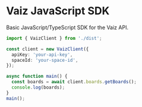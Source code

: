 # Vaiz JavaScript SDK

Basic JavaScript/TypeScript SDK for the Vaiz API.

```ts
import { VaizClient } from './dist';

const client = new VaizClient({
  apiKey: 'your-api-key',
  spaceId: 'your-space-id',
});

async function main() {
  const boards = await client.boards.getBoards();
  console.log(boards);
}
main();
```
